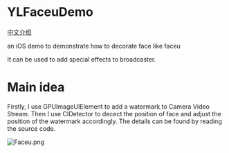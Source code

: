 # YLFaceuDemo
[中文介绍](https://github.com/Guikunzhi/YLFaceuDemo/blob/master/README-CN.md)

an iOS demo to demonstrate how to decorate face like faceu

It can be used to add special effects to broadcaster.

# Main idea
Firstly, I use GPUImageUIElement to add a watermark to Camera Video Stream. Then I use CIDetector to decect the position of face and adjust the position of the watermark accordingly. The details can be found by reading the source code.

![Faceu.png](http://upload-images.jianshu.io/upload_images/2031820-048a329f40114cc2.png?imageMogr2/auto-orient/strip%7CimageView2/2/w/1240)
